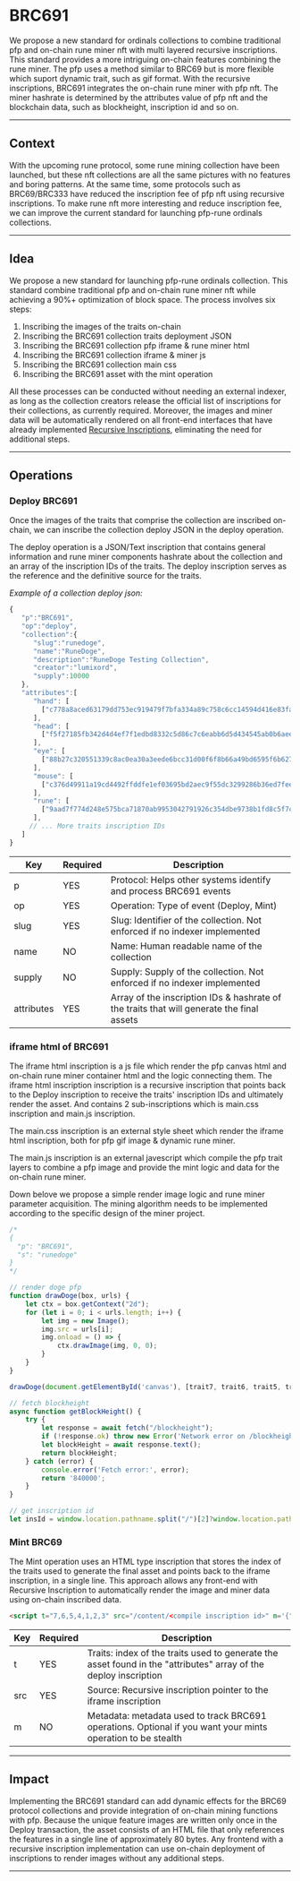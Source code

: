 # BRC691

We propose a new standard for ordinals collections to combine traditional pfp and on-chain rune miner nft with multi layered recursive inscriptions. This standard provides a more intriguing on-chain features combining the rune miner. The pfp uses a method similar to BRC69 but is more flexible which suport dynamic trait, such as gif format. With the recursive inscriptions, BRC691 integrates the on-chain rune miner with pfp nft. The miner hashrate is determined by the attributes value of pfp nft and the blockchain data, such as blockheight, inscription id and so on.

---

## Context

With the upcoming rune protocol, some rune mining collection have been launched, but these nft collections are all the same pictures with no features and boring patterns. At the same time, some protocols such as BRC69/BRC333 have reduced the inscription fee of pfp nft using recursive inscriptions. To make rune nft more interesting and reduce inscription fee, we can improve the current standard for launching pfp-rune ordinals collections.

---

## Idea

We propose a new standard for launching pfp-rune ordinals collection. This standard combine traditional pfp and on-chain rune miner nft while achieving a 90%+ optimization of block space. The process involves six steps:

1. Inscribing the images of the traits on-chain
2. Inscribing the BRC691 collection traits deployment JSON
3. Inscribing the BRC691 collection pfp iframe & rune miner html
4. Inscribing the BRC691 collection  iframe & miner js
5. Inscribing the BRC691 collection main css
6. Inscribing the BRC691 asset with the mint operation
   
All these processes can be conducted without needing an external indexer, as long as the collection creators release the official list of inscriptions for their collections, as currently required. Moreover, the images and miner data will be automatically rendered on all front-end interfaces that have already implemented [Recursive Inscriptions](https://github.com/ordinals/ord/pull/2167), eliminating the need for additional steps.

---

## Operations

### Deploy BRC691

Once the images of the traits that comprise the collection are inscribed on-chain, we can inscribe the collection deploy JSON in the deploy operation.

The deploy operation is a JSON/Text inscription that contains general information and rune miner components hashrate about the collection and an array of the inscription IDs of the traits. The deploy inscription serves as the reference and the definitive source for the traits.

*Example of a collection deploy json:*

```javascript
{
   "p":"BRC691",
   "op":"deploy",
   "collection":{
      "slug":"runedoge",
      "name":"RuneDoge",
      "description":"RuneDoge Testing Collection",
      "creator":"lumixord",
      "supply":10000
   },
   "attributes":[
      "hand": [
        ["c778a8aced63179dd753ec919479f7bfa334a89c758c6cc14594d416e83fab00i0", 20]
      ],
      "head": [
        ["f5f27185fb342d4d4ef7f1edbd8332c5d86c7c6eabb6d5d434545ab0b6aeef2ei0", 14]
      ],
      "eye": [
        ["88b27c320551339c8ac0ea30a3eede6bcc31d00f6f8b66a49bd6595f6b6274a4i0", 10]
      ],
      "mouse": [
        ["c376d49911a19cd4492ffddfe1ef03695bd2aec9f55dc3299286b36ed7feefc6i0", 15]
      ],
      "rune": [
        ["9aad7f774d248e575bca71870ab9953042791926c354dbe9738b1fd8c5f7c1b6i0", 16]
      ],
     // ... More traits inscription IDs
   ]
}
```

| Key        | Required | Description                                                  |
| ---------- | -------- | ------------------------------------------------------------ |
| p          | YES      | Protocol: Helps other systems identify and process BRC691 events |
| op         | YES      | Operation: Type of event (Deploy, Mint)             |
| slug       | YES      | Slug: Identifier of the collection. Not enforced if no indexer implemented |
| name       | NO       | Name: Human readable name of the collection                  |
| supply     | NO       | Supply: Supply of the collection. Not enforced if no indexer implemented |
| attributes | YES      | Array of the inscription IDs & hashrate of the traits that will generate the final assets |

### iframe html of BRC691

The iframe html inscription is a js file which render the pfp canvas html and on-chain rune miner container html and the logic connecting them. The iframe html inscription inscription is a recursive inscription that points back to the Deploy inscription to receive the traits' inscription IDs and ultimately render the asset. And contains 2 sub-inscriptions which is main.css inscription and main.js inscription.

The main.css inscription is an external style sheet which render the iframe html inscription, both for pfp gif image & dynamic rune miner.

The main.js inscription is an external javescript which compile the pfp trait layers to combine a pfp image and provide the mint logic and data for the on-chain rune miner.

Down belove we propose a simple render image logic and rune miner parameter acquisition. The mining algorithm needs to be implemented according to the specific design of the miner project.

``````javascript
/*
{
  "p": "BRC691",
  "s": "runedoge"
}
*/

// render doge pfp
function drawDoge(box, urls) {
    let ctx = box.getContext("2d");
    for (let i = 0; i < urls.length; i++) {
        let img = new Image();
        img.src = urls[i];
        img.onload = () => {
            ctx.drawImage(img, 0, 0);
        }
    }
}

drawDoge(document.getElementById('canvas'), [trait7, trait6, trait5, trait4, trait3, trait2, trait1, trait0]);

// fetch blockheight
async function getBlockHeight() {
	try {
		let response = await fetch("/blockheight");
		if (!response.ok) throw new Error('Network error on /blockheight');
		let blockHeight = await response.text();
		return blockHeight;
	} catch (error) {
		console.error('Fetch error:', error);
		return '840000';
	}
}

// get inscription id
let insId = window.location.pathname.split("/")[2]?window.location.pathname.split("/")[2]:"runerunerunerunerunerunerunerunerunerunerunerunerunerunerune";

``````

### Mint BRC69

The Mint operation uses an HTML type inscription that stores the index of the traits used to generate the final asset and points back to the iframe inscription, in a single line. This approach allows any front-end with Recursive Inscription to automatically render the image and miner data using on-chain inscribed data.

``````html
<script t="7,6,5,4,1,2,3" src="/content/<compile inscription id>" m='{"p":"BRC691" "op":"mint" "s":"runedoge" "id":"0"}'></script>
``````

| Key  | Required | Description                                                  |
| ---- | -------- | ------------------------------------------------------------ |
| t    | YES      | Traits: index of the traits used to generate the asset found in the "attributes" array of the deploy inscription |
| src  | YES      | Source: Recursive inscription pointer to the iframe inscription |
| m    | NO       | Metadata: metadata used to track BRC691 operations. Optional if you want your mints operation to be stealth |

---

## Impact

Implementing the BRC691 standard can add dynamic effects for the BRC69 protocol collections and provide integration of on-chain mining functions with pfp. Because the unique feature images are written only once in the Deploy transaction, the asset consists of an HTML file that only references the features in a single line of approximately 80 bytes. Any frontend with a recursive inscription implementation can use on-chain deployment of inscriptions to render images without any additional steps.

---
